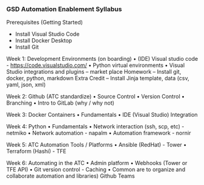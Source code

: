 ### GSD Automation Enablement Syllabus 

Prerequisites (Getting Started) 

- Install Visual Studio Code
- Install Docker Desktop 
- Install Git

Week 1: Development Environments (on boarding) 
•	(IDE) Visual studio code - https://code.visualstudio.com/
•	Python virtual environments 
•	Visual Studio integrations and plugins – market place 
  Homework – Install git, docker, python, markdown 
  Extra Credit – Install Jinja template, data (csv, yaml, json, xml)

Week 2: Github (ATC standardize)
•	Source Control
•	Version Control
•	Branching
•	Intro to GitLab (why / why not)

Week 3: Docker Containers 
•	Fundamentals
•	IDE (Visual Studio) Integration

Week 4: Python 
•	Fundamentals 
•	Network interaction (ssh, scp, etc) - netmiko 
•	Network automation - napalm
•	Automation framework - nornir

Week 5: ATC Automation Tools / Platforms
•	Ansible (RedHat) - Tower 
•	Terraform (Hashi) - TFE

Week 6: Automating in the ATC 
•	Admin platform
•	Webhooks (Tower or TFE API)
•	Git version control - Caching
•	Common are to organize and collaborate automation and libraries) Github Teams
